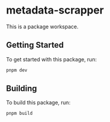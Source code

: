 # metadata-scrapper

This is a package workspace.

## Getting Started

To get started with this package, run:

```bash
pnpm dev
```

## Building

To build this package, run:

```bash
pnpm build
```
